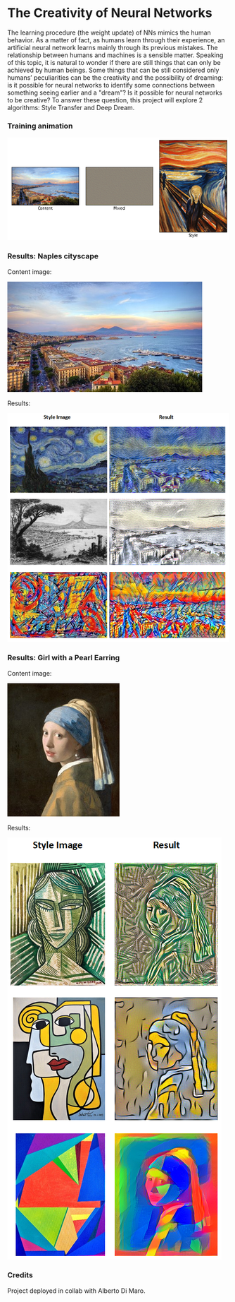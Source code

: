 # The Creativity of Neural Networks

The learning procedure (the weight update) of NNs mimics the human behavior. As a matter of fact, as humans learn through their experience, an artificial neural network learns mainly through its previous mistakes. The relationship between humans and machines is a sensible matter. Speaking of this topic, it is natural to wonder if there are still things that can only be achieved by human beings. Some things that can be still considered only humans’ peculiarities can be the creativity and the possibility of dreaming: is it possible for neural networks to identify some connections between something seeing earlier and a "dream"? Is it possible for neural networks to be creative?
To answer these question, this project will explore 2 algorithms: Style Transfer and Deep Dream.

### Training animation
![training](/images/training.gif)

### Results: Naples cityscape
Content image:

![content_nap](/images/content_naples_landscape.jfif)

Results:

![results_nap](/images/naples_landscape.png)

### Results: Girl with a Pearl Earring
Content image:

![content_nap](/images/content_portrait.jfif)

Results:

![results_nap](/images/results_portrait.png)

### Credits
Project deployed in collab with Alberto Di Maro.
